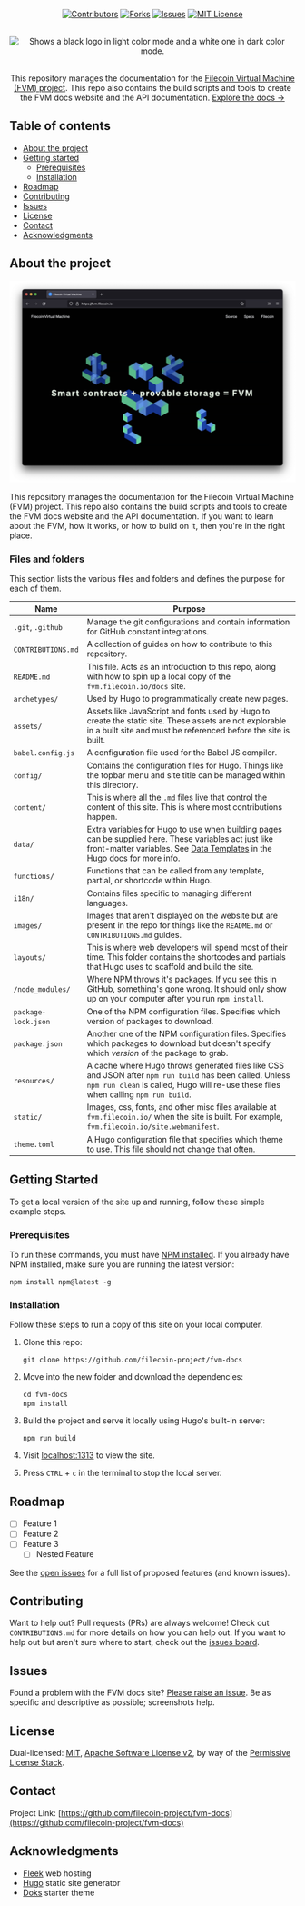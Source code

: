 <!-- HEADER -->
<center>

[![Contributors][contributors-shield]][contributors-url]
[![Forks][forks-shield]][forks-url]
[![Issues][issues-shield]][issues-url]
[![MIT License][license-shield]][license-url]

</center>
<br>

<center>
<picture>
    <source media="(prefers-color-scheme: dark)" srcset="https://user-images.githubusercontent.com/9611008/185500541-565c4d4d-660b-43e8-bc4e-00e9e8fb48b2.png">
    <source media="(prefers-color-scheme: light)" srcset="https://user-images.githubusercontent.com/9611008/185500539-e0a0e852-c3b6-452b-bc7c-fe2fd165fc15.png">
    <img alt="Shows a black logo in light color mode and a white one in dark color mode." src="https://user-images.githubusercontent.com/25423296/163456779-a8556205-d0a5-45e2-ac17-42d089e3c3f8.png">
    </picture>
</center>
<br>

<p align="center"> This repository manages the documentation for the <a href="https://github.com/filecoin-project/fvm">Filecoin Virtual Machine (FVM) project</a>. This repo also contains the build scripts and tools to create the FVM docs website and the API documentation. <a href="https://fvm.filecoin.io/docs">Explore the docs →</a></p>

<!-- /HEADER -->



<!-- TABLE OF CONTENTS -->
## Table of contents

- [About the project](#about-the-project)
- [Getting started](#getting-started)
    - [Prerequisites](#prerequisites)
    - [Installation](#installation)
- [Roadmap](#roadmap)
- [Contributing](#contributing)
- [Issues](#issues)
- [License](#license)
- [Contact](#contact)
- [Acknowledgments](#acknowledgments)
<!-- /TABLE OF CONTENTS -->



<!-- ABOUT THE PROJECT -->
## About the project

[![FVM Homepage][product-screenshot]](https://fvm.filecoin.io/)

This repository manages the documentation for the Filecoin Virtual Machine (FVM) project. This repo also contains the build scripts and tools to create the FVM docs website and the API documentation. If you want to learn about the FVM, how it works, or how to build on it, then you're in the right place.

### Files and folders

This section lists the various files and folders and defines the purpose for each of them.

| Name | Purpose |
| --- | --- |
| `.git`, `.github` | Manage the git configurations and contain information for GitHub constant integrations. |
| `CONTRIBUTIONS.md` | A collection of guides on how to contribute to this repository. |
| `README.md` | This file. Acts as an introduction to this repo, along with how to spin up a local copy of the `fvm.filecoin.io/docs` site. |
| `archetypes/` | Used by Hugo to programmatically create new pages. |
| `assets/` | Assets like JavaScript and fonts used by Hugo to create the static site. These assets are not explorable in a built site and must be referenced before the site is built. |
| `babel.config.js` | A configuration file used for the Babel JS compiler. |
| `config/` | Contains the configuration files for Hugo. Things like the topbar menu and site title can be managed within this directory. |
| `content/` | This is where all the `.md` files live that control the content of this site. This is where most contributions happen. |
| `data/` | Extra variables for Hugo to use when building pages can be supplied here. These variables act just like front-matter variables. See [Data Templates](https://gohugo.io/templates/data-templates/) in the Hugo docs for more info. |
| `functions/` | Functions that can be called from any template, partial, or shortcode within Hugo. |
| `i18n/` | Contains files specific to managing different languages. |
| `images/` | Images that aren't displayed on the website but are present in the repo for things like the `README.md` or `CONTRIBUTIONS.md` guides. |
| `layouts/` | This is where web developers will spend most of their time. This folder contains the shortcodes and partials that Hugo uses to scaffold and build the site. |
| `/node_modules/` | Where NPM throws it's packages. If you see this in GitHub, something's gone wrong. It should only show up on your computer after you run `npm install`. |
| `package-lock.json` | One of the NPM configuration files. Specifies which version of packages to download. |
| `package.json` | Another one of the NPM configuration files. Specifies which packages to download but doesn't specify which _version_ of the package to grab.
| `resources/` | A cache where Hugo throws generated files like CSS and JSON after `npm run build` has been called. Unless `npm run clean` is called, Hugo will re-use these files when calling `npm run build`. |
| `static/` | Images, css, fonts, and other misc files available at `fvm.filecoin.io/` when the site is built. For example, `fvm.filecoin.io/site.webmanifest`.
| `theme.toml` | A Hugo configuration file that specifies which theme to use. This file should not change that often. |
<!-- /ABOUT THE PROJECT -->






<!-- GETTING STARTED-->
## Getting Started

To get a local version of the site up and running, follow these simple example steps.
<!-- /GETTING STARTED-->



<!-- PREREQUISITIES -->
### Prerequisites

To run these commands, you must have [NPM installed](https://www.npmjs.com/). If you already have NPM installed, make sure you are running the latest version:

```shell
npm install npm@latest -g
```
<!-- /PREREQUISITIES -->



<!-- INSTALLATION -->
### Installation

Follow these steps to run a copy of this site on your local computer. 

1. Clone this repo:

    ```shell
    git clone https://github.com/filecoin-project/fvm-docs
    ```

1. Move into the new folder and download the dependencies:

    ```shell
    cd fvm-docs
    npm install
    ```

1. Build the project and serve it locally using Hugo's built-in server:

    ```shell
    npm run build
    ```

1. Visit [localhost:1313](http://localhost:1313) to view the site.
1. Press `CTRL` + `c` in the terminal to stop the local server.
<!-- /INSTALLATION -->


<!-- ROADMAP -->
## Roadmap

- [ ] Feature 1
- [ ] Feature 2
- [ ] Feature 3
    - [ ] Nested Feature

See the [open issues](https://github.com/filecoin-project/fvm-docs/issues) for a full list of proposed features (and known issues).
<!-- /ROADMAP -->



<!-- CONTRIBUTING -->
## Contributing

Want to help out? Pull requests (PRs) are always welcome! Check out `CONTRIBUTIONS.md` for more details on how you can help out. If you want to help out but aren't sure where to start, check out the [issues board](https://github.com/filecoin-project/fvm-docs/issues).
<!-- /CONTRIBUTING -->



<!-- ISSUES -->
## Issues 

Found a problem with the FVM docs site? [Please raise an issue](https://github.com/filecoin-project/fvm-docs/issues/new). Be as specific and descriptive as possible; screenshots help.
<!-- /ISSUES -->



<!-- LICENSE -->
## License

Dual-licensed: [MIT](./LICENSE-MIT), [Apache Software License v2](./LICENSE-APACHE), by way of the [Permissive License Stack](https://protocol.ai/blog/announcing-the-permissive-license-stack/).



## Contact

<!-- TODO
Your Name - [@twitter_handle](https://twitter.com/twitter_handle) - email@email_client.com
-->
Project Link: [https://github.com/filecoin-project/fvm-docs](https://github.com/filecoin-project/fvm-docs)



<!-- ACKNOWLEDGMENTS -->
## Acknowledgments

- [Fleek](https://fleek.co) web hosting
- [Hugo](https://gohugo.io) static site generator 
- [Doks](https://getdoks.org) starter theme 



<!-- MARKDOWN LINKS & IMAGES -->
[contributors-shield]: https://img.shields.io/github/contributors/filecoin-project/fvm-docs.svg?style=for-the-badge
[contributors-url]: https://github.com/filecoin-project/fvm-docs/graphs/contributors
[forks-shield]: https://img.shields.io/github/forks/filecoin-project/fvm-docs.svg?style=for-the-badge
[forks-url]: https://github.com/filecoin-project/fvm-docs/network/members
[stars-shield]: https://img.shields.io/github/stars/filecoin-project/fvm-docs.svg?style=for-the-badge
[stars-url]: https://github.com/filecoin-project/fvm-docs/stargazers
[issues-shield]: https://img.shields.io/github/issues/filecoin-project/fvm-docs.svg?style=for-the-badge
[issues-url]: https://github.com/filecoin-project/fvm-docs/issues
[license-shield]: https://img.shields.io/badge/license-MIT-blueviolet?style=for-the-badge
[license-url]: https://github.com/filecoin-project/fvm-docs/blob/master/LICENSE.txt
[product-screenshot]: ./images/fvm-homepage.png

<!-- markdownlint-disable-file -->
